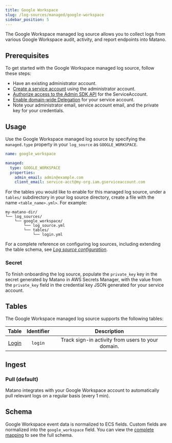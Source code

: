 ```yaml
---
title: Google Workspace
slug: /log-sources/managed/google-workspace
sidebar_position: 5
---
```


The Google Workspace managed log source allows you to collect logs from various Google Workspace audit, activity, and report endpoints into Matano.

## Prerequisites

To get started with the Google Workspace managed log source, follow these steps:

- Have an existing administrator account.
- [Create a service account](https://support.google.com/workspacemigrate/answer/9222993?hl=en) using the administrator account.
- [Authorize access to the Admin SDK API](https://support.google.com/workspacemigrate/answer/10839762#zippy=%2Cstep-authorize-your-client-id) for the ServiceAccount.
- [Enable domain-wide Delegation](https://developers.google.com/workspace/guides/create-credentials#optional_set_up_domain-wide_delegation_for_a_service_account) for your service account.
- Note your administrator email, service account email, and the private key for your credentials.

## Usage

Use the Google Workspace managed log source by specifying the `managed.type` property in your `log_source` as `GOOGLE_WORKSPACE`.

```yml
name: google_workspace

managed:
  type: GOOGLE_WORKSPACE
  properties:
    admin_email: admin@example.com
    client_email: service-acct@my-org.iam.gserviceaccount.com
```

For the tables you would like to enable for this managed log source, under a `tables/` subdirectory in your log source directory, create a file with the name `<table_name>.yml>`. For example:

```
my-matano-dir/
└── log_sources/
    └── google_workspace/
        └── log_source.yml
        └── tables/
            └── login.yml
```

For a complete reference on configuring log sources, including extending the table schema, see [_Log source configuration_](../configuration.md).

### Secret

To finish onboarding the log source, populate the `private_key` key in the secret generated by Matano in AWS Secrets Manager, with the value from the `private_key` field in the credential key JSON generated for your service account.

## Tables

The Google Workspace managed log source supports the following tables:

<div >

|   Table    | Identifier |                    Description                    |
| :--------: | :--------: | :-----------------------------------------------: |
| [Login][1] |  `login`   | Track sign-in activity from users to your domain. |

</div>

[1]: https://developers.google.com/admin-sdk/reports/v1/appendix/activity/login

## Ingest

### Pull (default)

Matano integrates with your Google Workspace account to automatically pull relevant logs on a regular basis (every 1 min).

## Schema

Google Workspace event data is normalized to ECS fields. Custom fields are normalized into the `google_workspace` field. You can view the [complete mapping][1] to see the full schema.

[1]: https://github.com/matanolabs/matano/blob/main/data/managed/log_sources/google_workspace/tables/
